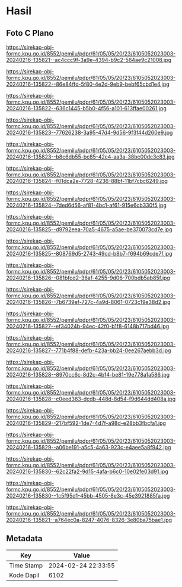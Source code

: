 # Hasil

## Foto C Plano

https://sirekap-obj-formc.kpu.go.id/8552/pemilu/pdpr/61/05/05/20/23/6105052023003-20240216-135821--ac4ccc9f-3a9e-4394-b9c2-564ae9c21008.jpg

https://sirekap-obj-formc.kpu.go.id/8552/pemilu/pdpr/61/05/05/20/23/6105052023003-20240216-135822--86e84ffd-5f80-4e2d-9eb9-bebf65cbd1e4.jpg

https://sirekap-obj-formc.kpu.go.id/8552/pemilu/pdpr/61/05/05/20/23/6105052023003-20240216-135822--636c1445-b5b0-4f56-a101-613ffae00261.jpg

https://sirekap-obj-formc.kpu.go.id/8552/pemilu/pdpr/61/05/05/20/23/6105052023003-20240216-135823--77626238-3a95-47d4-9d56-9f3f44d260e9.jpg

https://sirekap-obj-formc.kpu.go.id/8552/pemilu/pdpr/61/05/05/20/23/6105052023003-20240216-135823--b8c6db55-bc85-42c4-aa3a-38bc00dc3c83.jpg

https://sirekap-obj-formc.kpu.go.id/8552/pemilu/pdpr/61/05/05/20/23/6105052023003-20240216-135824--f01dca2e-7728-4236-88bf-11bf7cbc6249.jpg

https://sirekap-obj-formc.kpu.go.id/8552/pemilu/pdpr/61/05/05/20/23/6105052023003-20240216-135824--7ded6d56-af81-4bc1-af61-915e6cb330f5.jpg

https://sirekap-obj-formc.kpu.go.id/8552/pemilu/pdpr/61/05/05/20/23/6105052023003-20240216-135825--d9792eea-70a5-4675-a5ae-be370073cd7e.jpg

https://sirekap-obj-formc.kpu.go.id/8552/pemilu/pdpr/61/05/05/20/23/6105052023003-20240216-135825--808769d5-2743-49cd-b8b7-f694b69cde7f.jpg

https://sirekap-obj-formc.kpu.go.id/8552/pemilu/pdpr/61/05/05/20/23/6105052023003-20240216-135826--081bfcd2-36af-4255-9d06-700bdb5ab85f.jpg

https://sirekap-obj-formc.kpu.go.id/8552/pemilu/pdpr/61/05/05/20/23/6105052023003-20240216-135826--7b6739ef-727c-4a9d-8061-0723c19e38d2.jpg

https://sirekap-obj-formc.kpu.go.id/8552/pemilu/pdpr/61/05/05/20/23/6105052023003-20240216-135827--ef34024b-94ec-42f0-b1f8-6148b717bd46.jpg

https://sirekap-obj-formc.kpu.go.id/8552/pemilu/pdpr/61/05/05/20/23/6105052023003-20240216-135827--771b4f88-defb-423a-bb24-0ee267aebb3d.jpg

https://sirekap-obj-formc.kpu.go.id/8552/pemilu/pdpr/61/05/05/20/23/6105052023003-20240216-135828--8970cc6c-8d2c-4b14-be81-19e778a1a586.jpg

https://sirekap-obj-formc.kpu.go.id/8552/pemilu/pdpr/61/05/05/20/23/6105052023003-20240216-135828--c0eed363-dcdb-448d-8d54-f9d644dd408a.jpg

https://sirekap-obj-formc.kpu.go.id/8552/pemilu/pdpr/61/05/05/20/23/6105052023003-20240216-135829--217bf592-1de7-4d7f-a98d-e28bb3fbcfa1.jpg

https://sirekap-obj-formc.kpu.go.id/8552/pemilu/pdpr/61/05/05/20/23/6105052023003-20240216-135829--a06be191-a5c5-4a63-923c-e4aee5a8f942.jpg

https://sirekap-obj-formc.kpu.go.id/8552/pemilu/pdpr/61/05/05/20/23/6105052023003-20240216-135830--62c22fa2-9d15-4afa-b6c0-10e02fe03d91.jpg

https://sirekap-obj-formc.kpu.go.id/8552/pemilu/pdpr/61/05/05/20/23/6105052023003-20240216-135830--1c5f95d1-45bb-4505-8e3c-45e3921885fa.jpg

https://sirekap-obj-formc.kpu.go.id/8552/pemilu/pdpr/61/05/05/20/23/6105052023003-20240216-135821--a764ec0a-8247-4076-8326-3e80ba75bae1.jpg


## Metadata

| Key        | Value               |
| ---------- | ------------------- |
| Time Stamp | 2024-02-24 22:33:55 |
| Kode Dapil | 6102                |



